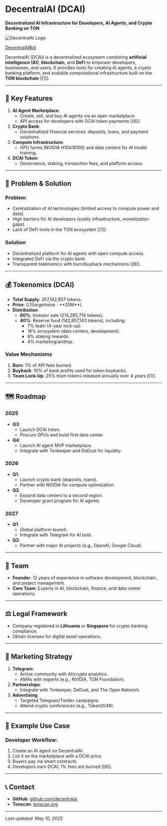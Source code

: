 
# DecentralAI (DCAI)  
**Decentralized AI Infrastructure for Developers, AI Agents, and Crypto Banking on TON**

![DecentralAI Logo](https://raw.githubusercontent.com/decentralai/assets/main/logo-dcai.png)

[DecentralAIBot](https://t.me/DecentralAIBot)

DecentralAI (DCAI) is a decentralized ecosystem combining **artificial intelligence (AI)**, **blockchain**, and **DeFi** to empower developers, businesses, and users. It provides tools for creating AI agents, a crypto banking platform, and scalable computational infrastructure built on the **TON blockchain** [[1]].  

---

## 📌 Key Features  
1. **AI Agent Marketplace**:  
   - Create, sell, and buy AI agents via an open marketplace.  
   - API access for developers with DCAI token payments [[6]].  
2. **Crypto Bank**:  
   - Decentralized financial services: deposits, loans, and payment solutions.  
3. **Compute Infrastructure**:  
   - GPU farms (NVIDIA H100/B100) and data centers for AI model training.  
4. **DCAI Token**:  
   - Governance, staking, transaction fees, and platform access.  

---

## 🧩 Problem & Solution  
### **Problem**  
- Centralization of AI technologies (limited access to compute power and data).  
- High barriers for AI developers (costly infrastructure, monetization gaps).  
- Lack of DeFi tools in the TON ecosystem [[1]].  

### **Solution**  
- Decentralized platform for AI agents with open compute access.  
- Integrated DeFi via the crypto bank.  
- Transparent tokenomics with burn/buyback mechanisms [[6]].  

---

## 💰 Tokenomics (DCAI)  
- **Total Supply**: 357,142,857 tokens.  
- **Price**: $0.1 (target raise: **$25M**).  
- **Distribution**:  
  - **60%**: Investor sale (214,285,714 tokens).  
  - **40%**: Reserve fund (142,857,143 tokens), including:  
    - 7% team (4-year lock-up).  
    - 18% ecosystem (data centers, development).  
    - 8% staking rewards.  
    - 4% marketing/airdrop.  

### **Value Mechanisms**  
1. **Burn**: 1% of API fees burned.  
2. **Buyback**: 10% of bank profits used for token buybacks.  
3. **Team Lock-Up**: 25% team tokens released annually over 4 years [[1]].  

---

## 🗺️ Roadmap  
### **2025**  
- **Q3**:  
  - Launch DCAI token.  
  - Procure GPUs and build first data center.  
- **Q4**:  
  - Launch AI agent MVP marketplace.  
  - Integrate with Tonkeeper and DeDust for liquidity.  

### **2026**  
- **Q1**:  
  - Launch crypto bank (deposits, loans).  
  - Partner with NVIDIA for compute optimization.  
- **Q2**:  
  - Expand data centers to a second region.  
  - Developer grant program for AI agents.  

### **2027**  
- **Q1**:  
  - Global platform launch.  
  - Integrate with Telegram for AI bots.  
- **Q2**:  
  - Partner with major AI projects (e.g., OpenAI, Google Cloud).  

---

## 👥 Team  
- **Founder**: 12 years of experience in software development, blockchain, and project management.  
- **Core Team**: Experts in AI, blockchain, finance, and data center operations.  

---

## ⚖️ Legal Framework  
- Company registered in **Lithuania** or **Singapore** for crypto banking compliance.  
- Obtain licenses for digital asset operations.  

---

## 📣 Marketing Strategy  
1. **Telegram**:  
   - Active community with AI/crypto analytics.  
   - AMAs with experts (e.g., NVIDIA, TON Foundation).  
2. **Partnerships**:  
   - Integrate with Tonkeeper, DeDust, and The Open Network.  
3. **Advertising**:  
   - Targeted Telegram/Twitter campaigns.  
   - Attend crypto conferences (e.g., Token2049).  

---

## 🚀 Example Use Case  
### **Developer Workflow**:  
1. Create an AI agent on DecentralAI.  
2. List it on the marketplace with a DCAI price.  
3. Buyers pay via smart contracts.  
4. Developers earn DCAI; 1% fees are burned [[6]].  

---


## 📞 Contact  
- **GitHub**: [github.com/decentralai](https://github.com/decode54/decentralai )  
- **Tonscan**: [tonscan.org](https://tonscan.org/ )  

---  
*Last updated: May 10, 2025*  
